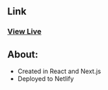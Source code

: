 ## Link

### [View Live](https://www.bernardyang.com/)

## About:

- Created in React and Next.js
- Deployed to Netlify
